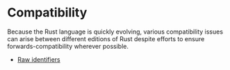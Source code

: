 # Compatibility

Because the Rust language is quickly evolving, various compatibility
issues can arise between different editions of Rust despite efforts to
ensure forwards-compatibility wherever possible.

* [Raw identifiers](compatibility/raw_identifiers.md)
